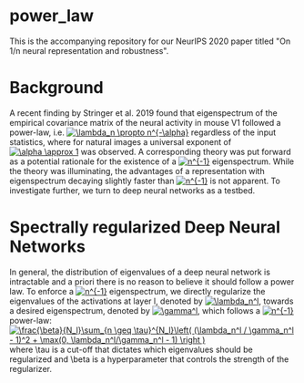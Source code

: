 # power_law
This is the accompanying repository for our NeurIPS 2020 paper titled "On 1/n neural representation and robustness". 

# Background

A recent finding by Stringer et al. 2019 found that eigenspectrum of the empirical covariance matrix of the neural activity in mouse V1 followed a power-law, i.e. 
<a href="https://www.codecogs.com/eqnedit.php?latex=\lambda_n&space;\propto&space;n^{-\alpha}" target="_blank"><img src="https://latex.codecogs.com/gif.latex?\lambda_n&space;\propto&space;n^{-\alpha}" title="\lambda_n \propto n^{-\alpha}" /></a> regardless of the input statistics, where for natural images a universal exponent of <a href="https://www.codecogs.com/eqnedit.php?latex=\alpha&space;\approx&space;1" target="_blank"><img src="https://latex.codecogs.com/gif.latex?\alpha&space;\approx&space;1" title="\alpha \approx 1" /></a> was observed. A corresponding theory was put forward as a potential rationale for the existence of a <a href="https://www.codecogs.com/eqnedit.php?latex=n^{-1}" target="_blank"><img src="https://latex.codecogs.com/gif.latex?n^{-1}" title="n^{-1}" /></a> eigenspectrum. While the theory was illuminating, the advantages of a representation with eigenspectrum decaying slightly faster than <a href="https://www.codecogs.com/eqnedit.php?latex=n^{-1}" target="_blank"><img src="https://latex.codecogs.com/gif.latex?n^{-1}" title="n^{-1}" /></a> is not apparent. To investigate further, we turn to deep neural networks as a testbed.

# Spectrally regularized Deep Neural Networks
In general, the distribution of eigenvalues of a deep neural network is intractable and a priori there is no reason to believe it should follow a power law. To enforce a <a href="https://www.codecogs.com/eqnedit.php?latex=n^{-1}" target="_blank"><img src="https://latex.codecogs.com/gif.latex?n^{-1}" title="n^{-1}" /></a> eigenspectrum, we directly regularize the eigenvalues of the activations at layer l, denoted by <a href="https://www.codecogs.com/eqnedit.php?latex=\lambda_n^l" target="_blank"><img src="https://latex.codecogs.com/gif.latex?\lambda_n^l" title="\lambda_n^l" /></a>, towards a desired eigenspectrum, denoted by <a href="https://www.codecogs.com/eqnedit.php?latex=\gamma^l" target="_blank"><img src="https://latex.codecogs.com/gif.latex?\gamma^l" title="\gamma^l" /></a>, which follows a <a href="https://www.codecogs.com/eqnedit.php?latex=n^{-1}" target="_blank"><img src="https://latex.codecogs.com/gif.latex?n^{-1}" title="n^{-1}" /></a> power-law:
<a href="https://www.codecogs.com/eqnedit.php?latex=\frac{\beta}{N_l}\sum_{n&space;\geq&space;\tau}^{N_l}\left(&space;(\lambda_n^l&space;/&space;\gamma_n^l&space;-&space;1)^2&space;&plus;&space;\max(0,&space;\lambda_n^l/\gamma_n^l&space;-&space;1)&space;\right&space;)" target="_blank"><img src="https://latex.codecogs.com/gif.latex?\frac{\beta}{N_l}\sum_{n&space;\geq&space;\tau}^{N_l}\left(&space;(\lambda_n^l&space;/&space;\gamma_n^l&space;-&space;1)^2&space;&plus;&space;\max(0,&space;\lambda_n^l/\gamma_n^l&space;-&space;1)&space;\right&space;)" title="\frac{\beta}{N_l}\sum_{n \geq \tau}^{N_l}\left( (\lambda_n^l / \gamma_n^l - 1)^2 + \max(0, \lambda_n^l/\gamma_n^l - 1) \right )" /></a>
where \tau is a cut-off that dictates which eigenvalues should be regularized and \beta is a hyperparameter that controls the strength of the regularizer.
